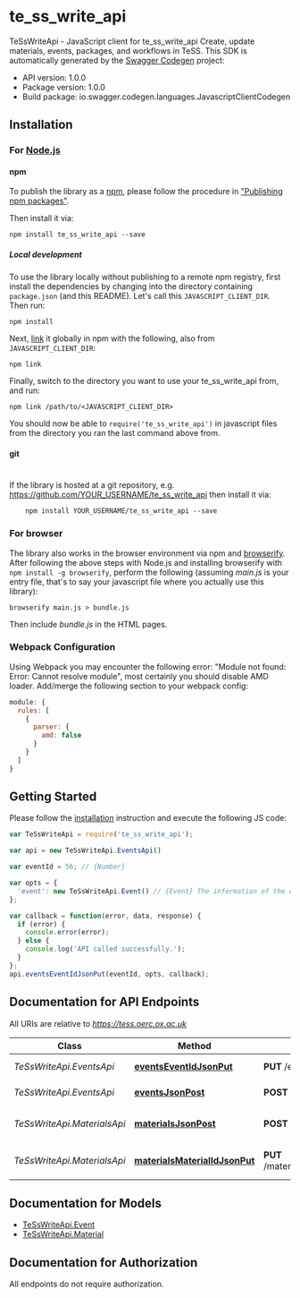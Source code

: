 # te_ss_write_api

TeSsWriteApi - JavaScript client for te_ss_write_api
Create, update materials, events, packages, and workflows in TeSS.
This SDK is automatically generated by the [Swagger Codegen](https://github.com/swagger-api/swagger-codegen) project:

- API version: 1.0.0
- Package version: 1.0.0
- Build package: io.swagger.codegen.languages.JavascriptClientCodegen

## Installation

### For [Node.js](https://nodejs.org/)

#### npm

To publish the library as a [npm](https://www.npmjs.com/),
please follow the procedure in ["Publishing npm packages"](https://docs.npmjs.com/getting-started/publishing-npm-packages).

Then install it via:

```shell
npm install te_ss_write_api --save
```

##### Local development

To use the library locally without publishing to a remote npm registry, first install the dependencies by changing 
into the directory containing `package.json` (and this README). Let's call this `JAVASCRIPT_CLIENT_DIR`. Then run:

```shell
npm install
```

Next, [link](https://docs.npmjs.com/cli/link) it globally in npm with the following, also from `JAVASCRIPT_CLIENT_DIR`:

```shell
npm link
```

Finally, switch to the directory you want to use your te_ss_write_api from, and run:

```shell
npm link /path/to/<JAVASCRIPT_CLIENT_DIR>
```

You should now be able to `require('te_ss_write_api')` in javascript files from the directory you ran the last 
command above from.

#### git
#
If the library is hosted at a git repository, e.g.
https://github.com/YOUR_USERNAME/te_ss_write_api
then install it via:

```shell
    npm install YOUR_USERNAME/te_ss_write_api --save
```

### For browser

The library also works in the browser environment via npm and [browserify](http://browserify.org/). After following
the above steps with Node.js and installing browserify with `npm install -g browserify`,
perform the following (assuming *main.js* is your entry file, that's to say your javascript file where you actually 
use this library):

```shell
browserify main.js > bundle.js
```

Then include *bundle.js* in the HTML pages.

### Webpack Configuration

Using Webpack you may encounter the following error: "Module not found: Error:
Cannot resolve module", most certainly you should disable AMD loader. Add/merge
the following section to your webpack config:

```javascript
module: {
  rules: [
    {
      parser: {
        amd: false
      }
    }
  ]
}
```

## Getting Started

Please follow the [installation](#installation) instruction and execute the following JS code:

```javascript
var TeSsWriteApi = require('te_ss_write_api');

var api = new TeSsWriteApi.EventsApi()

var eventId = 56; // {Number} 

var opts = { 
  'event': new TeSsWriteApi.Event() // {Event} The information of the event.
};

var callback = function(error, data, response) {
  if (error) {
    console.error(error);
  } else {
    console.log('API called successfully.');
  }
};
api.eventsEventIdJsonPut(eventId, opts, callback);

```

## Documentation for API Endpoints

All URIs are relative to *https://tess.oerc.ox.ac.uk*

Class | Method | HTTP request | Description
------------ | ------------- | ------------- | -------------
*TeSsWriteApi.EventsApi* | [**eventsEventIdJsonPut**](docs/EventsApi.md#eventsEventIdJsonPut) | **PUT** /events/{eventId}.json | Update an event
*TeSsWriteApi.EventsApi* | [**eventsJsonPost**](docs/EventsApi.md#eventsJsonPost) | **POST** /events.json | Add a new event.
*TeSsWriteApi.MaterialsApi* | [**materialsJsonPost**](docs/MaterialsApi.md#materialsJsonPost) | **POST** /materials.json | Add a new training material.
*TeSsWriteApi.MaterialsApi* | [**materialsMaterialIdJsonPut**](docs/MaterialsApi.md#materialsMaterialIdJsonPut) | **PUT** /materials/{materialId}.json | Update a training material


## Documentation for Models

 - [TeSsWriteApi.Event](docs/Event.md)
 - [TeSsWriteApi.Material](docs/Material.md)


## Documentation for Authorization

 All endpoints do not require authorization.

